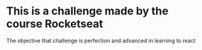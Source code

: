 # This is a challenge made by the course Rocketseat 

The objective that challenge is perfection and advanced in learning to react


